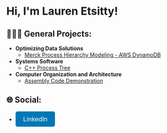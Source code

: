 <h1>Hi, I'm Lauren Etsitty!</h1>

<h2>👩🏽‍💻 General Projects:</h2>

<ul>
  <li><b>Optimizing Data Solutions</b>
    <ul>
      <li><a href="https://github.com/lfe225/Merck-Process-Hierarchy-Modeling---AWS-DynamoDB">Merck Process Hierarchy Modeling - AWS DynamoDB</a></li>
    </ul>
  </li>
  <li><b>Systems Software</b>
    <ul>
      <li><a href="https://github.com/lfe225/C-Process-Tree">C++ Process Tree</a></li>
    </ul>
  </li>
  <li><b>Computer Organization and Architecture</b>
    <ul>
      <li><a href="https://github.com/lfe225/Assembly-Code-Demonstration">Assembly Code Demonstration</a></li>
    </ul>
  </li>
</ul>


<h2>🌐 Social:</h2>
<ul>
  <li>
    <a href="https://www.linkedin.com/in/laurenetsitty/" style="display: inline-block; padding: 10px 20px; font-size: 16px; color: white; background-color: #0077b5; text-align: center; text-decoration: none; border-radius: 5px;">LinkedIn</a>
  </li>
</ul>
